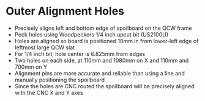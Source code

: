 # Outer Alignment Holes

* Precisely aligns left and bottom edge of spoilboard on the QCW frame
* Peck holes using Woodpeckers 1/4 inch upcut bit (US2100U)
* Holes are aligned so board is positioned 10mm in from lower-left edge of leftmost large QCW slat
* For 1/4 inch bit, hole center is 6.825mm from edges
* Two holes on each side, at 110mm and 1080mm on X and 110mm and 700mm on Y
* Alignment pins are more accurate and reliable than using a line and manually positioning the spoilboard
* Since the holes are CNC routed the spoilboard will be precisely aligned with the CNC X and Y axes
